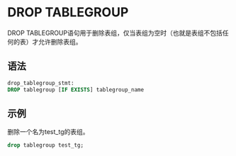 DROP TABLEGROUP 
====================================

DROP TABLEGROUP语句用于删除表组，仅当表组为空时（也就是表组不包括任何的表）才允许删除表组。

语法 
-----------------------

```sql
drop_tablegroup_stmt:
DROP tablegroup [IF EXISTS] tablegroup_name
```



示例 
-----------------------

删除一个名为test_tg的表组。

```sql
drop tablegroup test_tg;
```



